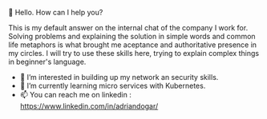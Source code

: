 👋 Hello. How can I help you?

This is my default answer on the internal chat of the company I work for. Solving problems and explaining the solution in simple words and common life metaphors is what brought me aceptance and authoritative presence in my circles.
I will try to use these skills here, trying to explain complex things in beginner's language.

- 👀 I’m interested in building up my network an security skills. 
- 🌱 I’m currently learning micro services with Kubernetes.
- 📫 You can reach me on linkedin : https://www.linkedin.com/in/adriandogar/

<!---
adi-do/adi-do is a ✨ special ✨ repository because its `README.md` (this file) appears on your GitHub profile.
You can click the Preview link to take a look at your changes.
--->

